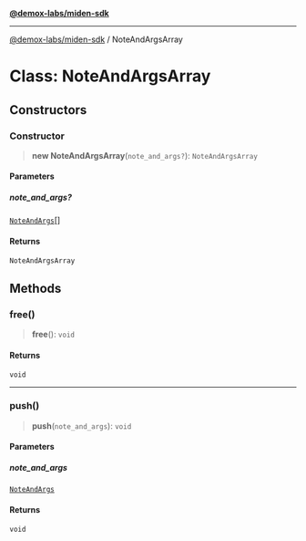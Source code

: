 [**@demox-labs/miden-sdk**](../README.md)

***

[@demox-labs/miden-sdk](../README.md) / NoteAndArgsArray

# Class: NoteAndArgsArray

## Constructors

### Constructor

> **new NoteAndArgsArray**(`note_and_args?`): `NoteAndArgsArray`

#### Parameters

##### note\_and\_args?

[`NoteAndArgs`](NoteAndArgs.md)[]

#### Returns

`NoteAndArgsArray`

## Methods

### free()

> **free**(): `void`

#### Returns

`void`

***

### push()

> **push**(`note_and_args`): `void`

#### Parameters

##### note\_and\_args

[`NoteAndArgs`](NoteAndArgs.md)

#### Returns

`void`
